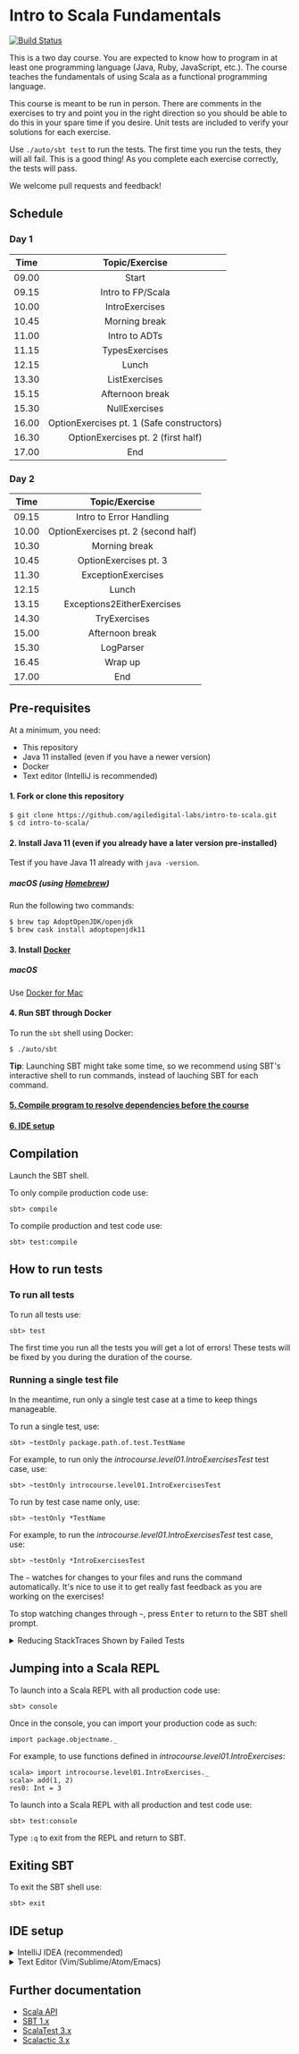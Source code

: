 # Intro to Scala Fundamentals

[![Build Status](https://travis-ci.org/wjlow/intro-to-scala.svg?branch=master)](https://travis-ci.org/wjlow/intro-to-scala)

This is a two day course. You are expected to know how to program in at least one programming language (Java, Ruby, JavaScript, etc.). The course teaches the fundamentals of using Scala as a functional programming language.

This course is meant to be run in person. There are comments in the exercises to try and point you in the right direction so you should be able to do this in your spare time if you desire. Unit tests are included to verify your solutions for each exercise.

Use `./auto/sbt test` to run the tests. The first time you run the tests, they will all fail. This is a good thing! As you complete each exercise correctly, the tests will pass.

We welcome pull requests and feedback!

## Schedule

### Day 1

| Time | Topic/Exercise | 
| :---: | :---: | 
| 09.00 | Start | 
| 09.15 | Intro to FP/Scala |
| 10.00 | IntroExercises | 
| 10.45 | Morning break | 
| 11.00 | Intro to ADTs |
| 11.15 | TypesExercises | 
| 12.15 | Lunch | 
| 13.30 | ListExercises |
| 15.15 | Afternoon break |
| 15.30 | NullExercises |
| 16.00 | OptionExercises pt. 1 (Safe constructors) |
| 16.30 | OptionExercises pt. 2 (first half) | 
| 17.00 | End | | |

### Day 2

| Time | Topic/Exercise |
| :---: | :---: | 
| 09.15 | Intro to Error Handling |
| 10.00 | OptionExercises pt. 2 (second half) | 
| 10.30 | Morning break | 
| 10.45 | OptionExercises pt. 3 | 
| 11.30 | ExceptionExercises | 
| 12.15 | Lunch | 
| 13.15 | Exceptions2EitherExercises | 
| 14.30 | TryExercises | 
| 15.00 | Afternoon break | 
| 15.30 | LogParser | 
| 16.45 | Wrap up | 
| 17.00 | End | 

## Pre-requisites

At a minimum, you need:

- This repository
- Java 11 installed (even if you have a newer version)
- Docker
- Text editor (IntelliJ is recommended)

#### 1. Fork or clone this repository

```
$ git clone https://github.com/agiledigital-labs/intro-to-scala.git
$ cd intro-to-scala/
```

#### 2. Install Java 11 (even if you already have a later version pre-installed)

Test if you have Java 11 already with `java -version`.

##### macOS (using [Homebrew](https://brew.sh))

Run the following two commands:

```
$ brew tap AdoptOpenJDK/openjdk
$ brew cask install adoptopenjdk11
```

#### 3. Install [Docker](https://www.docker.com/)

##### macOS

Use [Docker for Mac](https://docs.docker.com/docker-for-mac/install/)

#### 4. Run SBT through Docker

To run the `sbt` shell using Docker:

```
$ ./auto/sbt
```

__Tip__: Launching SBT might take some time, so we recommend using SBT's interactive shell to run commands, instead of lauching SBT for each command.

#### [5. Compile program to resolve dependencies before the course](#compilation)

#### [6. IDE setup](#ide-setup)

## Compilation

Launch the SBT shell.

To only compile production code use:

```
sbt> compile
```

To compile production and test code use:

```
sbt> test:compile
```

## How to run tests

### To run all tests

To run all tests use:

```
sbt> test
```

The first time you run all the tests you will get a lot of errors! These tests will be fixed by you during the duration of the course.

### Running a single test file

In the meantime, run only a single test case at a time to keep things manageable.

To run a single test, use:

```
sbt> ~testOnly package.path.of.test.TestName
```

For example, to run only the _introcourse.level01.IntroExercisesTest_ test case, use:

```
sbt> ~testOnly introcourse.level01.IntroExercisesTest
```

To run by test case name only, use:

```
sbt> ~testOnly *TestName
```

For example, to run the _introcourse.level01.IntroExercisesTest_ test case, use:

```
sbt> ~testOnly *IntroExercisesTest
```

The `~` watches for changes to your files and runs the command automatically. It's nice to use it to get really fast feedback as you are working on the exercises!

To stop watching changes through `~`, press <kbd>Enter</kbd> to return to the SBT shell prompt.

<details><summary>Reducing StackTraces Shown by Failed Tests</summary>

<p>
<p>
The first time you run a test case you will be greeted by a long list of StackTraces:

![default scalatest reporter](scalatest-reporter.png)

If you want to see all tests that pass and only the first test that fails use the *LittleRed* reporter with:

```
testOnly *TestName -- -C delight.LittleRed
```

![LittleRed scalatest reporter](scalatest-littlered-reporter.png)


If you want to see all passing and failing tests with minimal stacktraces use the *Nature* reporter with:


```
testOnly *TestName -- -C delight.Nature
```

![Nature scalatest reporter](scalatest-nature-reporter.png)

For more information see [Delight](https://github.com/ssanj/delight)

</p></p>
</details>

## Jumping into a Scala REPL

To launch into a Scala REPL with all production code use:

```
sbt> console
```

Once in the console, you can import your production code as such:

```
import package.objectname._
```

For example, to use functions defined in _introcourse.level01.IntroExercises_:

```
scala> import introcourse.level01.IntroExercises._
scala> add(1, 2)
res0: Int = 3
```

To launch into a Scala REPL with all production and test code use:

```
sbt> test:console
```

Type `:q` to exit from the REPL and return to SBT.

## Exiting SBT

To exit the SBT shell use:

```
sbt> exit
```

## IDE setup

<details><summary>IntelliJ IDEA (recommended)</summary>

![intellij](intellij.png)

<p>

1. [Download IntelliJ (free Community edition is fine)](https://www.jetbrains.com/idea/download/#section=mac)

2. Install and open IntelliJ

3. If running IntelliJ for the very first time, it might ask you what "featured" plugin you want to install. Select _Install_ for Scala, otherwise install manually: _Configure -> Plugins -> Browse Repositories -> Scala_

4. Restart IntelliJ to activate the plugin

5. Open IntelliJ and open this project: _Open -> Select directory where project is in_

6. IntelliJ will detect this as an SBT project. Select `Import SBT Project` when prompted

7. In the pop-up, choose _SDK -> JDK -> Java 11_. If Java 11 is not available, add it by selecting _New..._ to the right of _Project JDK_, then _+JDK_, then `/Library/Java/JavaVirtualMachines/adoptopenjdk-11.jdk` and finally _Open_

8. Wait for IntelliJ to refresh the project and download dependencies (this might take a while)

9. Build the project with <kbd>Cmd</kbd> + <kbd>F9</kbd>. If you get no errors, IntelliJ setup is all done!

Tips:

* You can run individual tests by right-clicking and then selecting _Run ...ExercisesTest_ ([or just use SBT](#how-to-run-tests))

* Use <kbd>Cmd</kbd> + <kbd>P</kbd> inside the argument of a function to see what type the argument needs to be.

* Use <kbd>Ctrl</kbd> + <kbd>Shift</kbd> + <kbd>P</kbd> to find out the type of a highlighted expression.

</p></details>

<details><summary>Text Editor (Vim/Sublime/Atom/Emacs)</summary>

![text editor](sublime.png)

<p>

1. Open the current directory in an editor of your choice.

2. Open the SBT shell in a terminal window.

3. Compiling - [See SBT instructions on how to compile code](#compilation).

4. Running Tests - [See SBT instructions on how to run tests](#how-to-run-tests).

5. Looking up Scala API - You can also search through the [Scala APIs](https://www.scala-lang.org/api/current/) to find any necessary methods or use a documentation browser like [Dash](https://kapeli.com/dash).

6. To explore the Scala API or any of the exercises use the Scala REPL - [See SBT instructions on how to jump into the REPL](#jumping-into-a-scala-repl).

![scala api browser](scala-api.png)

</p></details>

## Further documentation

- [Scala API](https://www.scala-lang.org/api/current/)
- [SBT 1.x](https://www.scala-sbt.org/1.x/docs/index.html)
- [ScalaTest 3.x](http://doc.scalatest.org/3.0.0/index.html#org.scalatest.fixture.FunSpec)
- [Scalactic 3.x](http://doc.scalactic.org/3.0.0/index.html#org.scalactic.TypeCheckedTripleEquals)
